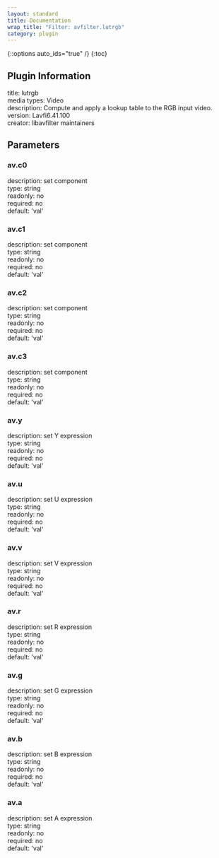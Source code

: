 ```yaml
---
layout: standard
title: Documentation
wrap_title: "Filter: avfilter.lutrgb"
category: plugin
---
```

{::options auto_ids="true" /}
{:toc}

## Plugin Information

title: lutrgb  
media types:
Video  
description: Compute and apply a lookup table to the RGB input video.  
version: Lavfi6.41.100  
creator: libavfilter maintainers  

## Parameters

### av.c0

  
description:
set component  
type: string  
readonly: no  
required: no  
default: 'val'  

### av.c1

  
description:
set component  
type: string  
readonly: no  
required: no  
default: 'val'  

### av.c2

  
description:
set component  
type: string  
readonly: no  
required: no  
default: 'val'  

### av.c3

  
description:
set component  
type: string  
readonly: no  
required: no  
default: 'val'  

### av.y

  
description:
set Y expression  
type: string  
readonly: no  
required: no  
default: 'val'  

### av.u

  
description:
set U expression  
type: string  
readonly: no  
required: no  
default: 'val'  

### av.v

  
description:
set V expression  
type: string  
readonly: no  
required: no  
default: 'val'  

### av.r

  
description:
set R expression  
type: string  
readonly: no  
required: no  
default: 'val'  

### av.g

  
description:
set G expression  
type: string  
readonly: no  
required: no  
default: 'val'  

### av.b

  
description:
set B expression  
type: string  
readonly: no  
required: no  
default: 'val'  

### av.a

  
description:
set A expression  
type: string  
readonly: no  
required: no  
default: 'val'  

